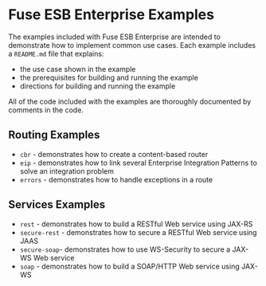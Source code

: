 # Fuse ESB Enterprise Examples

The examples included with Fuse ESB Enterprise are intended to demonstrate how to implement common use cases. Each example includes a `README.md` file that explains:
* the use case shown in the example
* the prerequisites for building and running the example
* directions for building and running the example

All of the code included with the examples are thoroughly documented by comments in the code.

## Routing Examples
* `cbr` - demonstrates how to create a content-based router
* `eip` - demonstrates how to link several Enterprise Integration Patterns to solve an integration problem
* `errors` - demonstrates how to handle exceptions in a route

## Services Examples
* `rest` - demonstrates how to build a RESTful Web service using JAX-RS
* `secure-rest` - demonstrates how to secure a RESTful Web service using JAAS
* `secure-soap`- demonstrates how to use WS-Security to secure a JAX-WS Web service
* `soap` - demonstrates how to build a SOAP/HTTP Web service using JAX-WS
